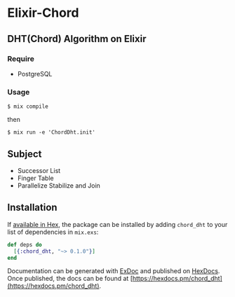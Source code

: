 # Elixir-Chord

## DHT(Chord) Algorithm on Elixir

### Require 

- PostgreSQL

### Usage

`$ mix compile`

then

`$ mix run -e 'ChordDht.init'`

## Subject

- Successor List
- Finger Table
- Parallelize Stabilize and Join

## Installation

If [available in Hex](https://hex.pm/docs/publish), the package can be installed
by adding `chord_dht` to your list of dependencies in `mix.exs`:

```elixir
def deps do
  [{:chord_dht, "~> 0.1.0"}]
end
```

Documentation can be generated with [ExDoc](https://github.com/elixir-lang/ex_doc)
and published on [HexDocs](https://hexdocs.pm). Once published, the docs can
be found at [https://hexdocs.pm/chord_dht](https://hexdocs.pm/chord_dht).

